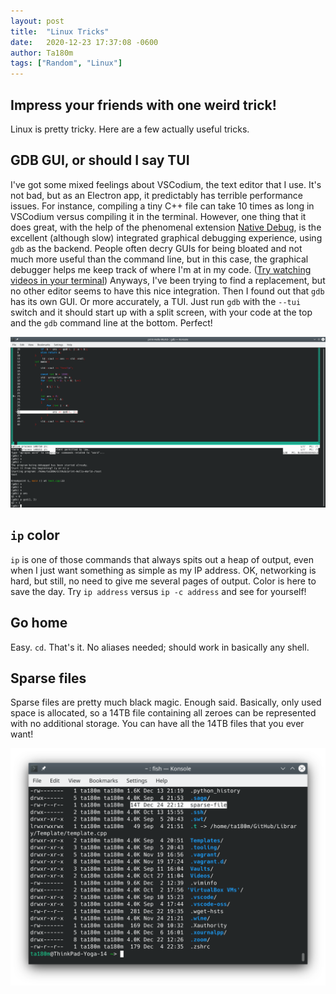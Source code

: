 ```yaml
---
layout: post
title:  "Linux Tricks"
date:   2020-12-23 17:37:08 -0600
author: Ta180m
tags: ["Random", "Linux"]
---
```



## Impress your friends with one weird trick!

Linux is pretty tricky. Here are a few actually useful tricks.


## GDB GUI, or should I say TUI

I've got some mixed feelings about VSCodium, the text editor that I use. It's not bad, but as an Electron app, it predictably has terrible performance issues. For instance, compiling a tiny C++ file can take 10 times as long in VSCodium versus compiling it in the terminal. However, one thing that it does great, with the help of the phenomenal extension [Native Debug](https://github.com/WebFreak001/code-debug), is the excellent (although slow) integrated graphical debugging experience, using `gdb` as the backend. People often decry GUIs for being bloated and not much more useful than the command line, but in this case, the graphical debugger helps me keep track of where I'm at in my code. ([Try watching videos in your terminal](https://ta180m.github.io/2020/10/28/random-tidbits.html)) Anyways, I've been trying to find a replacement, but no other editor seems to have this nice integration. Then I found out that `gdb` has its own GUI. Or more accurately, a TUI. Just run `gdb` with the `--tui` switch and it should start up with a split screen, with your code at the top and the `gdb` command line at the bottom. Perfect! 

![GDB Tui](/assets/gdb-tui.png)


## `ip` color

`ip` is one of those commands that always spits out a heap of output, even when I just want something as simple as my IP address. OK, networking is hard, but still, no need to give me several pages of output. Color is here to save the day. Try `ip address` versus `ip -c address` and see for yourself!


## Go home

Easy. `cd`. That's it. No aliases needed; should work in basically any shell.


## Sparse files

Sparse files are pretty much black magic. Enough said. Basically, only used space is allocated, so a 14TB file containing all zeroes can be represented with no additional storage. You can have all the 14TB files that you ever want!

![A 14TB file](/assets/sparse-file.png)

